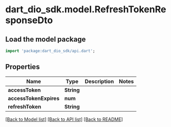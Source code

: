 # dart_dio_sdk.model.RefreshTokenResponseDto

## Load the model package
```dart
import 'package:dart_dio_sdk/api.dart';
```

## Properties
Name | Type | Description | Notes
------------ | ------------- | ------------- | -------------
**accessToken** | **String** |  | 
**accessTokenExpires** | **num** |  | 
**refreshToken** | **String** |  | 

[[Back to Model list]](../README.md#documentation-for-models) [[Back to API list]](../README.md#documentation-for-api-endpoints) [[Back to README]](../README.md)


